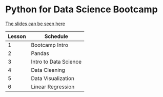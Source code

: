 # Python for Data Science Bootcamp

[The slides can be seen here](https://docs.google.com/presentation/d/12TrsxQamS3OfZkGYbMUydEPH6ZACFKXCOEykqCUhWo8/edit?usp=sharing)


Lesson | Schedule
--- | --- 
1 |Bootcamp Intro 
2 |Pandas
3 |Intro to Data Science
4 |Data Cleaning|
5|Data Visualization
6 |Linear Regression

